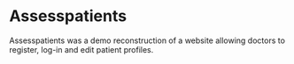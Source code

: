 # Assesspatients
Assesspatients was a demo reconstruction of a website allowing doctors to register, log-in and edit patient profiles.
